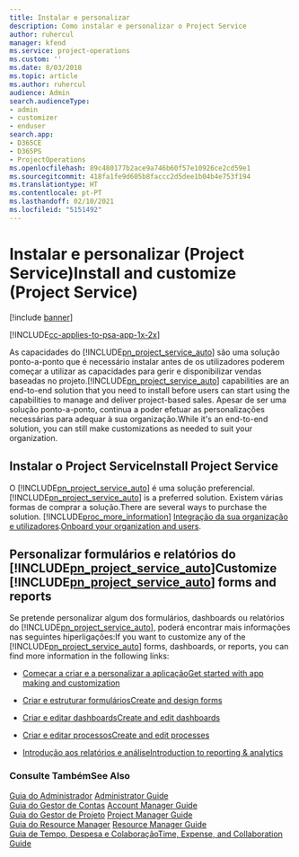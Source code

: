 ```yaml
---
title: Instalar e personalizar
description: Como instalar e personalizar o Project Service
author: ruhercul
manager: kfend
ms.service: project-operations
ms.custom: ''
ms.date: 8/03/2018
ms.topic: article
ms.author: ruhercul
audience: Admin
search.audienceType:
- admin
- customizer
- enduser
search.app:
- D365CE
- D365PS
- ProjectOperations
ms.openlocfilehash: 89c480177b2ace9a746b60f57e10926ce2cd59e1
ms.sourcegitcommit: 418fa1fe9d605b8faccc2d5dee1b04b4e753f194
ms.translationtype: HT
ms.contentlocale: pt-PT
ms.lasthandoff: 02/10/2021
ms.locfileid: "5151492"
---
```

# <a name="install-and-customize-project-service"></a><span data-ttu-id="abea9-103">Instalar e personalizar (Project Service)</span><span class="sxs-lookup"><span data-stu-id="abea9-103">Install and customize (Project Service)</span></span>

[!include [banner](../includes/psa-now-project-operations.md)]

[!INCLUDE[cc-applies-to-psa-app-1x-2x](../includes/cc-applies-to-psa-app-1x-2x.md)]

<span data-ttu-id="abea9-104">As capacidades do [!INCLUDE[pn_project_service_auto](../includes/pn-project-service-auto.md)] são uma solução ponto-a-ponto que é necessário instalar antes de os utilizadores poderem começar a utilizar as capacidades para gerir e disponibilizar vendas baseadas no projeto.</span><span class="sxs-lookup"><span data-stu-id="abea9-104">[!INCLUDE[pn_project_service_auto](../includes/pn-project-service-auto.md)] capabilities are an end-to-end solution that you need to install before users can start using the capabilities to manage and deliver project-based sales.</span></span> <span data-ttu-id="abea9-105">Apesar de ser uma solução ponto-a-ponto, continua a poder efetuar as personalizações necessárias para adequar à sua organização.</span><span class="sxs-lookup"><span data-stu-id="abea9-105">While it's an end-to-end solution, you can still make customizations as needed to suit your organization.</span></span>  
<!-- TODO: I expect to find the information on how to get and install this here. Please find that and add it here. Same for Project Service.--> 
  
## <a name="install-project-service"></a><span data-ttu-id="abea9-106">Instalar o Project Service</span><span class="sxs-lookup"><span data-stu-id="abea9-106">Install Project Service</span></span>  
 <span data-ttu-id="abea9-107">O [!INCLUDE[pn_project_service_auto](../includes/pn-project-service-auto.md)] é uma solução preferencial.</span><span class="sxs-lookup"><span data-stu-id="abea9-107">[!INCLUDE[pn_project_service_auto](../includes/pn-project-service-auto.md)] is a preferred solution.</span></span> <span data-ttu-id="abea9-108">Existem várias formas de comprar a solução.</span><span class="sxs-lookup"><span data-stu-id="abea9-108">There are several ways to purchase the solution.</span></span> [!INCLUDE[proc_more_information](../includes/proc-more-information.md)] <span data-ttu-id="abea9-109">[Integração da sua organização e utilizadores](https://docs.microsoft.com/dynamics365/customerengagement/on-premises/admin/onboard-your-organization-and-users-to-dynamics-365-online).</span><span class="sxs-lookup"><span data-stu-id="abea9-109">[Onboard your organization and users](https://docs.microsoft.com/dynamics365/customerengagement/on-premises/admin/onboard-your-organization-and-users-to-dynamics-365-online).</span></span>  
  
## <a name="customize-pn_project_service_auto-forms-and-reports"></a><span data-ttu-id="abea9-110">Personalizar formulários e relatórios do [!INCLUDE[pn_project_service_auto](../includes/pn-project-service-auto.md)]</span><span class="sxs-lookup"><span data-stu-id="abea9-110">Customize [!INCLUDE[pn_project_service_auto](../includes/pn-project-service-auto.md)] forms and reports</span></span>  
 <span data-ttu-id="abea9-111">Se pretende personalizar algum dos formulários, dashboards ou relatórios do [!INCLUDE[pn_project_service_auto](../includes/pn-project-service-auto.md)], poderá encontrar mais informações nas seguintes hiperligações:</span><span class="sxs-lookup"><span data-stu-id="abea9-111">If you want to customize any of the [!INCLUDE[pn_project_service_auto](../includes/pn-project-service-auto.md)] forms, dashboards, or reports, you can find more information in the following links:</span></span>  
  
- [<span data-ttu-id="abea9-112">Começar a criar e a personalizar a aplicação</span><span class="sxs-lookup"><span data-stu-id="abea9-112">Get started with app making and customization</span></span>](https://docs.microsoft.com/dynamics365/customerengagement/on-premises/customize/getting-started-customization)  
  
- [<span data-ttu-id="abea9-113">Criar e estruturar formulários</span><span class="sxs-lookup"><span data-stu-id="abea9-113">Create and design forms</span></span>](https://docs.microsoft.com/dynamics365/customerengagement/on-premises/customize/create-design-forms)  
  
- [<span data-ttu-id="abea9-114">Criar e editar dashboards</span><span class="sxs-lookup"><span data-stu-id="abea9-114">Create and edit dashboards</span></span>](https://docs.microsoft.com/dynamics365/customerengagement/on-premises/customize/create-edit-dashboards)  
  
- [<span data-ttu-id="abea9-115">Criar e editar processos</span><span class="sxs-lookup"><span data-stu-id="abea9-115">Create and edit processes</span></span>](https://docs.microsoft.com/dynamics365/customerengagement/on-premises/customize/guide-staff-through-common-tasks-processes)  
  
- [<span data-ttu-id="abea9-116">Introdução aos relatórios e análise</span><span class="sxs-lookup"><span data-stu-id="abea9-116">Introduction to reporting & analytics</span></span>](https://docs.microsoft.com/dynamics365/customerengagement/on-premises/analytics/reporting-analytics-with-dynamics-365)  
  
### <a name="see-also"></a><span data-ttu-id="abea9-117">Consulte Também</span><span class="sxs-lookup"><span data-stu-id="abea9-117">See Also</span></span>  
 <span data-ttu-id="abea9-118">[Guia do Administrador](../psa/admin-guide.md) </span><span class="sxs-lookup"><span data-stu-id="abea9-118">[Administrator Guide](../psa/admin-guide.md) </span></span>  
 <span data-ttu-id="abea9-119">[Guia do Gestor de Contas](../psa/account-manager-guide.md) </span><span class="sxs-lookup"><span data-stu-id="abea9-119">[Account Manager Guide](../psa/account-manager-guide.md) </span></span>  
 <span data-ttu-id="abea9-120">[Guia do Gestor de Projeto](../psa/project-manager-guide.md) </span><span class="sxs-lookup"><span data-stu-id="abea9-120">[Project Manager Guide](../psa/project-manager-guide.md) </span></span>  
 <span data-ttu-id="abea9-121">[Guia do Resource Manager](../psa/resource-manager-guide.md) </span><span class="sxs-lookup"><span data-stu-id="abea9-121">[Resource Manager Guide](../psa/resource-manager-guide.md) </span></span>  
 [<span data-ttu-id="abea9-122">Guia de Tempo, Despesa e Colaboração</span><span class="sxs-lookup"><span data-stu-id="abea9-122">Time, Expense, and Collaboration Guide</span></span>](../psa/time-expense-collaboration-guide.md)
